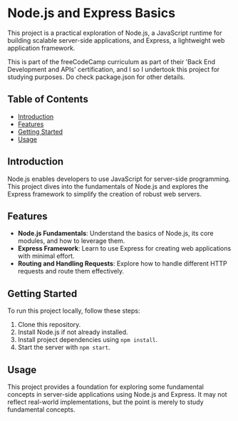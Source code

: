# Node.js and Express Basics

This project is a practical exploration of Node.js, a JavaScript runtime for building scalable server-side applications, and Express, a lightweight web application framework. 

This is part of the freeCodeCamp curriculum as part of their 'Back End Development and APIs' certification, and I so I undertook this project for studying purposes. Do check package.json for other details.

## Table of Contents

- [Introduction](#introduction)
- [Features](#features)
- [Getting Started](#getting-started)
- [Usage](#usage)
  
## Introduction

Node.js enables developers to use JavaScript for server-side programming. This project dives into the fundamentals of Node.js and explores the Express framework to simplify the creation of robust web servers.

## Features

- **Node.js Fundamentals**: Understand the basics of Node.js, its core modules, and how to leverage them.
- **Express Framework**: Learn to use Express for creating web applications with minimal effort.
- **Routing and Handling Requests**: Explore how to handle different HTTP requests and route them effectively.

## Getting Started

To run this project locally, follow these steps:

1. Clone this repository.
2. Install Node.js if not already installed.
3. Install project dependencies using `npm install`.
4. Start the server with `npm start`.

## Usage

This project provides a foundation for exploring some fundamental concepts in server-side applications using Node.js and Express. It may not reflect real-world implementations, but the point is merely to study fundamental concepts.